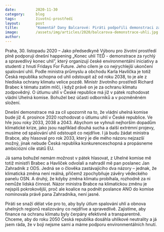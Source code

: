 ```yaml
---
date:         2020-11-30
category:     blog
tags:         životní-prostředí
layout:       post
title:        "Komentář Dany Balcarové: Piráti podpořili demonstraci za rychlé ukončení spalování uhlí. Apelují na vládu, aby chránila klima a pomohla uhelným regionům"
image:        /assets/img/articles/2020/balcarova-demonstrace-uhli.jpg
author:       
---
```



Praha, 30. listopadu 2020 – Jako předsedkyně Výboru pro životní prostředí plně podporuji dnešní happening „Konec uhlí TEĎ - demonstrace za rychlý a spravedlivý konec uhlí”, který organizují české environmentální iniciativy a studenti z hnutí Fridays For Future. Jeho cílem je co nejrychlejší ukončení spalování uhlí. Podle ministra průmyslu a obchodu Karla Havlíčka je totiž Česká republika schopna od uhlí odstoupit až od roku 2038, to je ale z hlediska ochrany klimatu velice pozdě. Ministr životního prostředí Richard Brabec k tématu zatím mlčí, i když právě on je za ochranu klimatu zodpovědný. O útlumu uhlí v České republice má již v pátek rozhodovat vládní Uhelná komise. Bohužel bez účasti odborníků a v pozměněném složení.

Dnešní demonstrace má za cíl upozornit na to, že vládní uhelná komise bude již 4. prosince 2020 rozhodovat o útlumu uhlí v České republice. Ve hře jsou roky 2033, 2038 a 2043. Abychom se vyhnuli nejhorším dopadům klimatické krize, jako jsou například dlouhá sucha a další extrémní projevy, musíme od spalování uhlí odstoupit co nejdříve. I já budu žádat ministra Brabce, aby hlasoval pro rok 2033, který je dle mého názoru nejzazší možný, jinak nebude Česká republika konkurenceschopná a propásneme ambiciózní cíle států EU.  

Já sama bohužel nemám možnost v pátek hlasovat, z Uhelné komise mě totiž ministři Brabec a Havlíček odvolali a nahradil mě pan poslanec Jan Zahradník z ODS. Jedná se o člověka zastávajícího dva názory – jednak, že klimatická změna není reálná, přičemž zpochybňuje závěry vědeckého panelu OSN. A druhý, že kdyby změna klimatu probíhala, rozhodně za ni nemůže lidská činnost. Názor ministra Brabce na klimatickou změnu je nejspíš pokrokovější, proč ale koalice na podnět poslance ANO do komise nominovala právě pana Zahradníka, není jasné.   

Piráti se snaží dělat vše pro to, aby byly útlum spalování uhlí a obnova uhelných regionů realizovány co nejdříve a spravedlivě. Zajistíme, aby finance na ochranu klimatu byly čerpány efektivně a transparentně. Chceme, aby do roku 2050 Česká republika dosáhla uhlíkové neutrality a já jsem ráda, že v boji nejsme sami a máme podporu environmentálních hnutí.
